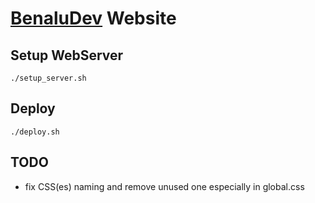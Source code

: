 
# [BenaluDev](//benalu.dev) Website

## Setup WebServer

```
./setup_server.sh
```

## Deploy

```
./deploy.sh
```

## TODO

- fix CSS(es) naming and remove unused one especially in global.css
